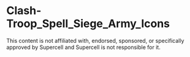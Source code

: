 # Clash-Troop_Spell_Siege_Army_Icons

This content is not affiliated with, endorsed, sponsored, or specifically approved by Supercell and Supercell is not responsible for it.
